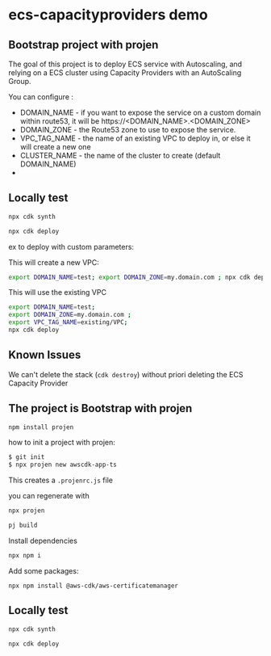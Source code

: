 # ecs-capacityproviders demo

## Bootstrap project with projen

The goal of this project is to deploy ECS service with Autoscaling, and relying on a ECS cluster using Capacity Providers with an AutoScaling Group.

You can configure :
- DOMAIN_NAME - if you want to expose the service on a custom domain within route53, it will be https://<DOMAIN_NAME>.<DOMAIN_ZONE>
- DOMAIN_ZONE - the Route53 zone to use to expose the service.
- VPC_TAG_NAME - the name of an existing VPC to deploy in, or else it will create a new one
- CLUSTER_NAME - the name of the cluster to create (default DOMAIN_NAME)
- 
## Locally test


```bash
npx cdk synth
```

```bash
npx cdk deploy
```

ex to deploy with custom parameters:

This will create a new VPC:
```bash
export DOMAIN_NAME=test; export DOMAIN_ZONE=my.domain.com ; npx cdk deploy 
```

This will use the existing VPC
```bash
export DOMAIN_NAME=test; 
export DOMAIN_ZONE=my.domain.com ; 
export VPC_TAG_NAME=existing/VPC;
npx cdk deploy
```

## Known Issues

We can't delete the stack (`cdk destroy`) without priori deleting the ECS Capacity Provider

## The project is Bootstrap  with projen

```bash
npm install projen
```

how to init a project with projen:

```bash
$ git init
$ npx projen new awscdk-app-ts
```

This creates a `.projenrc.js` file

you can regenerate with

```bash
npx projen
```

```bash
pj build
```

Install dependencies
```bash
npx npm i
```

Add some packages:
```
npx npm install @aws-cdk/aws-certificatemanager 
```
## Locally test

```bash
npx cdk synth
```

```bash
npx cdk deploy
```